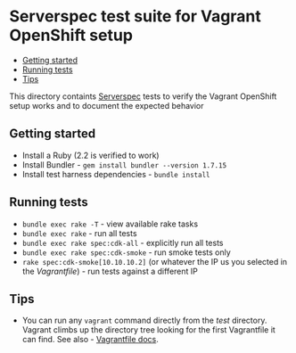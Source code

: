 # Serverspec test suite for Vagrant OpenShift setup

<!-- MarkdownTOC -->

- [Getting started](#getting-started)
- [Running tests](#running-tests)
- [Tips](#tips)

<!-- /MarkdownTOC -->

This directory containts [Serverspec](http://serverspec.org/) tests to verify
the Vagrant OpenShift setup works and to document the expected behavior

<a name="getting-started"></a>
## Getting started

* Install a Ruby (2.2 is verified to work)
* Install Bundler - `gem install bundler --version 1.7.15`
* Install test harness dependencies - `bundle install`

<a name="running-tests"></a>
## Running tests

* `bundle exec rake -T` - view available rake tasks
* `bundle exec rake` - run all tests
* `bundle exec rake spec:cdk-all` - explicitly run all tests
* `bundle exec rake spec:cdk-smoke` - run smoke tests only
* `rake spec:cdk-smoke[10.10.10.2]` (or whatever the IP us you selected
  in the _Vagrantfile_) - run tests against a different IP

<a name="tips"></a>
## Tips

* You can run any `vagrant` command directly from the _test_ directory.
  Vagrant climbs up the directory tree looking for the first Vagrantfile it can find.
  See also - [Vagrantfile docs](https://www.vagrantup.com/docs/vagrantfile/).
